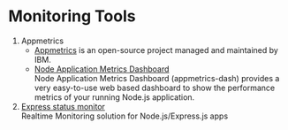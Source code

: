 # Monitoring Tools

1. Appmetrics  
   - [Appmetrics](https://github.com/RuntimeTools/appmetrics) is an open-source project managed and maintained by IBM.
   - [Node Application Metrics Dashboard](https://www.npmjs.com/package/appmetrics-dash)  
       Node Application Metrics Dashboard (appmetrics-dash) provides a very easy-to-use web based dashboard to show the
       performance metrics of your running Node.js application.
2. [Express status monitor](https://github.com/RafalWilinski/express-status-monitor)  
     Realtime Monitoring solution for Node.js/Express.js apps 
